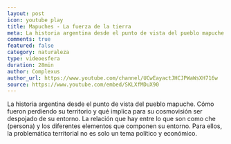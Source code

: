```yaml
---
layout: post
icon: youtube play
title: Mapuches - La fuerza de la tierra
meta: La historia argentina desde el punto de vista del pueblo mapuche. Cómo fueron perdiendo su territorio y qué implica para su cosmovisión ser despojado de su entorno.
comments: true
featured: false
category: naturaleza
type: videoesfera
duration: 28min
author: Complexus
author_url: https://www.youtube.com/channel/UCwEayactJHCJPWaWsXH716w
source: https://www.youtube.com/embed/SKLXfMDuX90
---
```


<p>
La historia argentina desde el punto de vista del pueblo mapuche. Cómo fueron perdiendo su territorio y qué implica para su cosmovisión ser despojado de su entorno. La relación que hay entre lo que son como che (persona) y los diferentes elementos que componen su entorno. Para ellos, la problemática territorial no es solo un tema político y económico. 	
</p>
